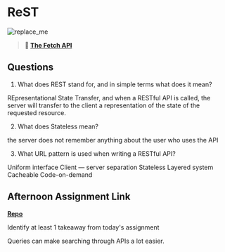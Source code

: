 # ReST

![replace_me](https://codeworks.blob.core.windows.net/public/assets/img/illustrations/placeholder.svg)

> **📖 [The Fetch API](https://codeworksacademy.com/fs-student-guide/resources/wk4/04-Fetch)**

## Questions

1. What does REST stand for, and in simple terms what does it mean?

REpresentational State Transfer, and when a RESTful API is called, the server will transfer to the client a representation of the state of the requested resource.

2. What does Stateless mean?

the server does not remember anything about the user who uses the API

3. What URL pattern is used when writing a RESTful API?

Uniform interface
Client — server separation
Stateless
Layered system
Cacheable
Code-on-demand

## Afternoon Assignment Link

**[Repo](https://github.com/smithtaylord/gifted)**

Identify at least 1 takeaway from today's assignment

Queries can make searching through APIs a lot easier.


